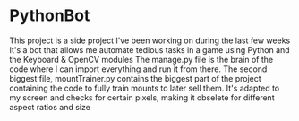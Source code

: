 # PythonBot
This project is a side project I've been working on during the last few weeks
It's a bot that allows me automate tedious tasks in a game using Python and the Keyboard & OpenCV modules
The manage.py file is the brain of the code where I can import everything and run it from there. The second biggest file, mountTrainer.py contains the biggest part of the project
containing the code to fully train mounts to later sell them. It's adapted to my screen and checks for certain pixels, making it obselete for different aspect ratios and size
